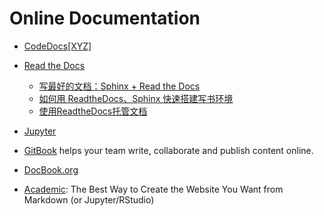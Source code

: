 # Online Documentation

* [CodeDocs[XYZ]](https://codedocs.xyz/)

* [Read the Docs](https://docs.readthedocs.io)
  * [写最好的文档：Sphinx + Read the Docs](http://avnpc.com/pages/writing-best-documentation-by-sphinx-github-readthedocs)
  * [如何用 ReadtheDocs、Sphinx 快速搭建写书环境](http://www.jianshu.com/p/78e9e1b8553a)
  * [使用ReadtheDocs托管文档](https://www.xncoding.com/2017/01/22/fullstack/readthedoc.html)

* [Jupyter](https://jupyter.org/)

* [GitBook](https://www.gitbook.com/) helps your team write, collaborate and publish content online.

* [DocBook.org](http://docbook.org/)

* [Academic](https://sourcethemes.com/academic/): The Best Way to Create the Website You Want from Markdown (or Jupyter/RStudio)
